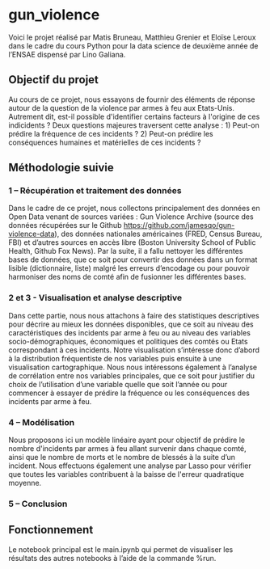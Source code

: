 # gun_violence

Voici le projet réalisé par Matis Bruneau, Matthieu Grenier et Eloïse Leroux dans le cadre du cours Python pour la data science de deuxième année de l’ENSAE dispensé par Lino Galiana.
## Objectif du projet
Au cours de ce projet, nous essayons de fournir des éléments de réponse autour de la question de la violence par armes à feu aux Etats-Unis. Autrement dit, est-il possible d'identifier certains facteurs à l'origine de ces indicidents ? Deux questions majeures traversent cette analyse : 1) Peut-on prédire la fréquence de ces incidents ? 2) Peut-on prédire les conséquences humaines et matérielles de ces incidents ?
## Méthodologie suivie
### 1 – Récupération et traitement des données 
Dans le cadre de ce projet, nous collectons principalement des données en Open Data venant de sources variées : Gun Violence Archive (source des données récupérées sur le Github https://github.com/jamesqo/gun-violence-data), des données nationales américaines (FRED, Census Bureau, FBI) et d’autres sources en accès libre (Boston University School of Public Health, Github Fox News). 
Par la suite, il a fallu nettoyer les différentes bases de données, que ce soit pour convertir des données dans un format lisible (dictionnaire, liste) malgré les erreurs d’encodage ou pour pouvoir harmoniser des noms de comté afin de fusionner les différentes bases.
### 2 et 3 - Visualisation et analyse descriptive 
Dans cette partie, nous nous attachons à faire des statistiques descriptives pour décrire au mieux les données disponibles, que ce soit au niveau des caractéristiques des incidents par arme à feu ou au niveau des variables socio-démographiques, économiques et politiques des comtés ou Etats correspondant à ces incidents. 
Notre visualisation s’intéresse donc d’abord à la distribution fréquentiste de nos variables puis ensuite à une visualisation cartographique. 
Nous nous intéressons également à l’analyse de corrélation entre nos variables principales, que ce soit pour justifier du choix de l’utilisation d’une variable quelle que soit l’année ou pour commencer à essayer de prédire la fréquence ou les conséquences des incidents par arme à feu.
### 4 – Modélisation 
Nous proposons ici un modèle linéaire ayant pour objectif de prédire le nombre d'incidents par armes à feu allant survenir dans chaque comté, ainsi que le nombre de morts et le nombre de blessés à la suite d’un incident.
Nous effectuons également une analyse par Lasso pour vérifier que toutes les variables contribuent à la baisse de l'erreur quadratique moyenne.
### 5 – Conclusion 

## Fonctionnement 
Le notebook principal est le main.ipynb qui permet de visualiser les résultats des autres notebooks à l’aide de la commande %run.